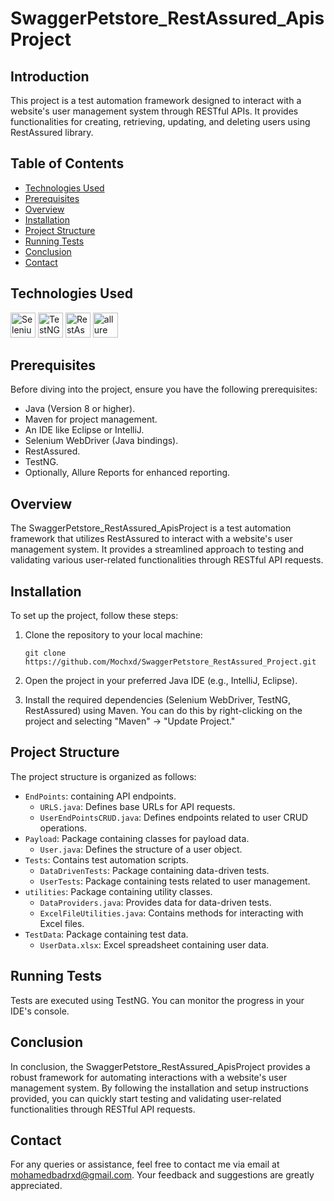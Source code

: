 # SwaggerPetstore_RestAssured_ApisProject
## Introduction
This project is a test automation framework designed to interact with a website's user management system through RESTful APIs. It provides functionalities for creating, retrieving, updating, and deleting users using RestAssured library.
## Table of Contents

- [Technologies Used](#Technologies-Used)
- [Prerequisites](#Prerequisites)
- [Overview](#Overview)
- [Installation](#Installation)
- [Project Structure](#Project-Structure)
- [Running Tests](#Running-Tests)
- [Conclusion](#Conclusion)
- [Contact](#Contact)

## Technologies Used
<a href="https://selenium.dev"><img src="https://selenium.dev/images/selenium_logo_square_green.png" width="40" height="40" alt="Selenium"/></a>
<a href="https://testng.org/"><img src="https://github.com/Mochxd/TAU_InternetDemoWebsite/assets/122634626/86a31183-1950-4cf4-bbbe-c1c1d6dc2567" width="40" height="40" alt="TestNG"/></a>
<a href="https://rest-assured.io/"><img src="https://github.com/Mochxd/SwaggerPetstore_RestAssured_Project/assets/122634626/735af872-df76-4f8e-84ff-28795f8d28f4" width="40" height="40" alt="RestAssured"/></a>
<a href="https://allurereport.org/"><img src="https://github.com/Mochxd/SwaggerPetstore_RestAssured_Project/assets/122634626/fe07103e-be9b-4b9f-9164-e7509d90f56f" width="40" height="40" alt="allure"/></a>

## Prerequisites

Before diving into the project, ensure you have the following prerequisites:

- Java (Version 8 or higher).
- Maven for project management.
- An IDE like Eclipse or IntelliJ.
- Selenium WebDriver (Java bindings).
- RestAssured.
- TestNG.
- Optionally, Allure Reports for enhanced reporting.

## Overview

The SwaggerPetstore_RestAssured_ApisProject is a test automation framework that utilizes RestAssured to interact with a website's user management system. It provides a streamlined approach to testing and validating various user-related functionalities through RESTful API requests.

## Installation

To set up the project, follow these steps:

1. Clone the repository to your local machine:
    ```
    git clone https://github.com/Mochxd/SwaggerPetstore_RestAssured_Project.git
    ```

2. Open the project in your preferred Java IDE (e.g., IntelliJ, Eclipse).
3. Install the required dependencies (Selenium WebDriver, TestNG, RestAssured) using Maven. You can do this by right-clicking on the project and selecting "Maven" -> "Update Project."

## Project Structure

The project structure is organized as follows:

- `EndPoints`: containing API endpoints.
    - `URLS.java`: Defines base URLs for API requests.
    - `UserEndPointsCRUD.java`: Defines endpoints related to user CRUD operations.
- `Payload`: Package containing classes for payload data.
    - `User.java`: Defines the structure of a user object.
- `Tests`: Contains test automation scripts.
  - `DataDrivenTests`: Package containing data-driven tests.
  - `UserTests`: Package containing tests related to user management.
- `utilities`: Package containing utility classes.
  - `DataProviders.java`: Provides data for data-driven tests.
  - `ExcelFileUtilities.java`: Contains methods for interacting with Excel files.
- `TestData`: Package containing test data.
  - `UserData.xlsx`: Excel spreadsheet containing user data.

## Running Tests

Tests are executed using TestNG. You can monitor the progress in your IDE's console.

## Conclusion

In conclusion, the SwaggerPetstore_RestAssured_ApisProject provides a robust framework for automating interactions with a website's user management system. By following the installation and setup instructions provided, you can quickly start testing and validating user-related functionalities through RESTful API requests.

## Contact

For any queries or assistance, feel free to contact me via email at [mohamedbadrxd@gmail.com](mailto:mohamedbadrxd@gmail.com). Your feedback and suggestions are greatly appreciated.
